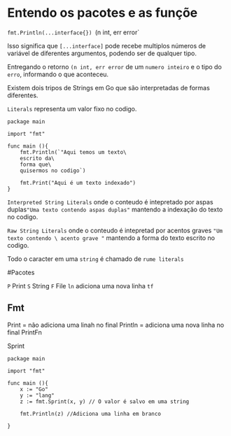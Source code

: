 # Entendo os pacotes e as funçõe

`fmt.Println(...interface{}) `(n int, err error`

Isso significa que `[...interface]` pode recebe multiplos números de variável de diferentes argumentos, podendo ser de qualquer tipo.

Entregando o retorno `(n int, err error` de um `numero inteiro` e o tipo do `erro`, informando o que aconteceu.

Existem dois tripos de Strings em Go que são interpretadas de formas diferentes.

`Literals` representa um valor fixo no codigo.

```
package main

import "fmt"

func main (){
	fmt.Println(`"Aqui temos um texto\
	escrito da\
	forma que\
	quisermos no codigo`)

	fmt.Print("Aqui é um texto indexado")
}
```

`Interpreted String Literals` onde o conteudo é intepretado por aspas duplas`"Uma texto contendo aspas duplas"` mantendo a indexação do texto no codigo.

`Raw String Literals` onde o conteudo é intepretad por acentos graves `"Um texto contendo \ acento grave "` mantendo a forma do texto escrito no codigo.

Todo o caracter em uma `string` é chamado de `rume literals`

#Pacotes

`P` Print
`S` String
`F` File
`ln` adiciona uma nova linha
`tf`

## Fmt

Print = não adiciona uma linah no final
Println = adiciona uma nova linha no final
PrintFn

Sprint

```
package main

import "fmt"

func main (){
	x := "Go"
	y := "lang"
	z := fmt.Sprint(x, y) // O valor é salvo em uma string

	fmt.Println(z) //Adiciona uma linha em branco

}
```
